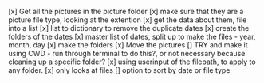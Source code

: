 [x] Get all the pictures in the picture folder
[x] make sure that they are a picture file type, looking at the extention
[x] get the data about them, file into a list
[x] list to dictionary to remove the duplicate dates
[x] create the folders of the dates
[x] master list of dates, split up to make the files - year, month, day
[x] make the folders
[x] Move the pictures
    [] TRY and make it using CWD - run through terminal to do this?, or not necessary because cleaning up a specific folder?
[x] using userinput of the filepath, to apply to any folder.
[x] only looks at files
[] option to sort by date or file type